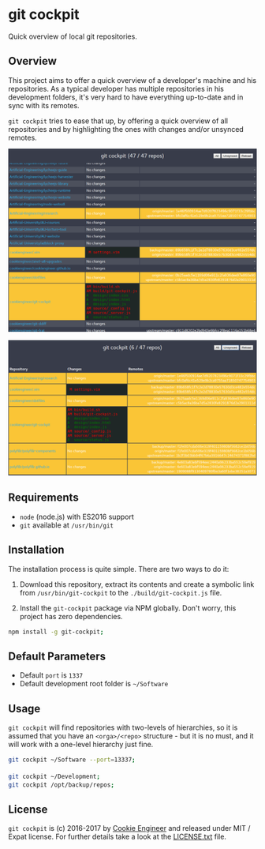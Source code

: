 # git cockpit

Quick overview of local git repositories.


## Overview

This project aims to offer a quick overview of a developer's machine
and his repositories. As a typical developer has multiple repositories
in his development folders, it's very hard to have everything
up-to-date and in sync with its remotes.

`git cockpit` tries to ease that up, by offering a quick overview of
all repositories and by highlighting the ones with changes and/or
unsynced remotes.

![screenshot-all](./guide/screenshot-all.png)

![screenshot-unsynced](./guide/screenshot-unsynced.png)


## Requirements

- `node` (node.js) with ES2016 support
- `git` available at `/usr/bin/git`


## Installation

The installation process is quite simple. There are two
ways to do it:

1. Download this repository, extract its contents and
   create a symbolic link from `/usr/bin/git-cockpit`
   to the `./build/git-cockpit.js` file.

2. Install the `git-cockpit` package via NPM globally.
   Don't worry, this project has zero dependencies.

```bash
npm install -g git-cockpit;
```


## Default Parameters

- Default `port` is `1337`
- Default development root folder is `~/Software`

## Usage

`git cockpit` will find repositories with two-levels of hierarchies,
so it is assumed that you have an `<orga>/<repo>` structure - but it
is no must, and it will work with a one-level hierarchy just fine.

```bash
git cockpit ~/Software --port=13337;

git cockpit ~/Development;
git cockpit /opt/backup/repos;
```

## License

`git cockpit` is (c) 2016-2017 by [Cookie Engineer](https://github.com/cookiengineer)
and released under MIT / Expat license. For further details take a look at the
[LICENSE.txt](LICENSE.txt) file.

